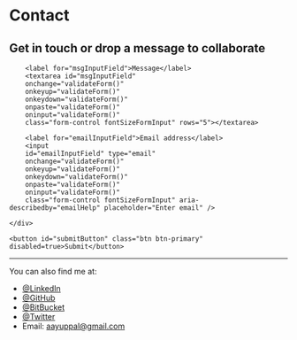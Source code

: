 # Contact

<!-- =========================================================================================== -->

## Get in touch or drop a message to collaborate

<div id="Contact_Failed" style="display: none;">
    <h4>
        Request Failed! Try Again.
    </h4>
</div>

<form id="Contact_Form" action="" onsubmit="submitEmail();return false;">
    <div class="form-group">

        <label for="msgInputField">Message</label>
        <textarea id="msgInputField"
        onchange="validateForm()"
        onkeyup="validateForm()"
        onkeydown="validateForm()"
        onpaste="validateForm()"
        oninput="validateForm()"
        class="form-control fontSizeFormInput" rows="5"></textarea>

        <label for="emailInputField">Email address</label>
        <input
        id="emailInputField" type="email"
        onchange="validateForm()"
        onkeyup="validateForm()"
        onkeydown="validateForm()"
        onpaste="validateForm()"
        oninput="validateForm()"
        class="form-control fontSizeFormInput" aria-describedby="emailHelp" placeholder="Enter email" />

    </div>

    <button id="submitButton" class="btn btn-primary" disabled=true>Submit</button>
</form>

<div id="Contact_Successful" style="display: none;">
    <h4>
        Thank you for reaching out. <i class="fas fa-check-circle"></i>
    </h4>
</div>

<div id="Contact_processing" style="display: none;">
    <h4>
        Processing Request...
    </h4>
</div>

<!-- =========================================================================================== -->

<hr/>

You can also find me at:

- [@LinkedIn](https://www.linkedin.com/in/uppalaayush)
- [@GitHub](https://github.com/aayushuppal)
- [@BitBucket](https://bitbucket.org/aayushuppal)
- [@Twitter](https://twitter.com/aayushuppal)
- Email: <aayuppal@gmail.com>

<!-- =========================================================================================== -->

[^1]: Last Updated: `2018-11-18`

<!-- =========================================================================================== -->

<script>

function validateForm() {
    var emailField =  $("#emailInputField")[0].value.trim()
    var isEmailValid = emailField.match(/^([\w.%+-]+)@([\w-]+\.)+([\w]{2,})$/i)

    var msgField =  $("#msgInputField")[0].value.trim()
    var isMsgValid = msgField.length >= 2

    if (isEmailValid == null || !isMsgValid) {
        document.getElementById("submitButton").disabled=true
        return false
    }

    document.getElementById("submitButton").disabled=false
    return true
}

function submitEmail() {
    isValidForm = validateForm()
    if (!isValidForm) {
        return
    }

    var emailField =  document.getElementById("emailInputField").value.trim()
    var msgField =  $("#msgInputField")[0].value.trim()

    var url = "https://rp-dbasvc-v2.herokuapp.com/add-gen-msg"

    document.getElementById("Contact_Form").style.display = "none"
    document.getElementById("Contact_Failed").style.display = "none"
    document.getElementById("Contact_Successful").style.display = "none"
    document.getElementById("Contact_processing").style.display = "block"

    fetch(url, {
        method: "POST",
        headers: {
            "Accept": "application/json",
            "Content-Type": "application/json"
        },
        body: JSON.stringify({
            email: emailField,
            message: msgField,
            referral: "aayushuppal.github.io"
        })
    })
    .then(handleResponse)
    .then(handleSuccess)
    .catch(handleErrors)
}

function handleResponse(response) {
    if (!response.ok) {
        throw Error(response.statusText)
    }
    return response
}

function handleSuccess(response) {
    document.getElementById("Contact_Failed").style.display = "none"
    document.getElementById("Contact_processing").style.display = "none"
    document.getElementById("Contact_Form").style.display = "none"
    document.getElementById("Contact_Successful").style.display = "block"
}

function handleErrors(error) {
    document.getElementById("Contact_Successful").style.display = "none"
    document.getElementById("Contact_processing").style.display = "none"
    document.getElementById("Contact_Failed").style.display = "block"
    document.getElementById("Contact_Form").style.display = "block"
}

</script>
